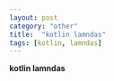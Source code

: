 ```yaml
---
layout: post
category: "other"
title:  "kotlin lamndas"
tags: [kotlin, lamndas]
---
```

**kotlin lamndas**

